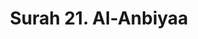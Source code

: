 ---
title       : "Surah 21. Al-Anbiyaa"
DATE        : 7/25/2018 9:18:17 AM
draft       : false
TYPE        : "quran"
layout      : "surah"
BookCode    : "ARB"
SurahNumber : "21"
TotalAyah   : "112"
---